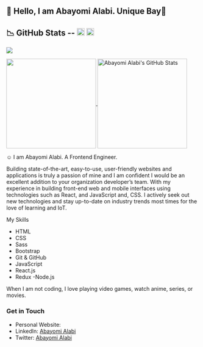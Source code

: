 ## 👋 Hello, I am Abayomi Alabi. Unique Bay🌹

##	&#x1F4C9; GitHub Stats -- [<img src='https://cdn.jsdelivr.net/npm/simple-icons@3.0.1/icons/linkedin.svg' alt='linkedin' height='20'>](https://www.linkedin.com/in/abayomi-alabi-ba667b12a)  [<img src='https://cdn.jsdelivr.net/npm/simple-icons@3.0.1/icons/twitter.svg' alt='twitter' height='20'>](https://twitter.com/unique_Abayomi?s=09)

![](https://visitor-badge.laobi.icu/badge?page_id=UniqueBay)

<a href="https://github.com/UniqueBay/UniqueBay">
  <img height="235px" align="center" src="https://github-readme-stats.vercel.app/api/top-langs/?username=UniqueBay&hide=java&title_color=ffffff&text_color=c9cacc&icon_color=2bbc8a&bg_color=1d1f21" />
</a>
<a href="https://github.com/UniqueBay/UniqueBay">
  <img height="235px" align="center" src="https://github-readme-stats.vercel.app/api?username=UniqueBay&show_icons=true&line_height=27&count_private=true&title_color=ffffff&text_color=c9cacc&icon_color=2bbc8a&bg_color=1d1f21" alt="Abayomi Alabi's GitHub Stats" />
</a> 

&#x263A; I am Abayomi Alabi. A Frontend Engineer.

Building state-of-the-art, easy-to-use,  user-friendly websites and applications is truly a  passion of mine and I am confident I would be an excellent addition to your organization developer’s team. With my experience in building front-end web and mobile interfaces using technologies such as React, and JavaScript and, CSS. I actively seek out new technologies and stay up-to-date on industry trends most times for the love of learning and IoT.


My Skills
- HTML
- CSS
- Sass
- Bootstrap
- Git & GitHub
- JavaScript
- React.js
- Redux
-Node.js

When I am not coding, I love playing video games, watch anime, series, or movies. 

### Get in Touch
* Personal Website: []()
* LinkedIn: [Abayomi Alabi](https://www.linkedin.com/in/abayomi-alabi-ba667b12a)
* Twitter: [Abayomi Alabi](https://twitter.com/unique_Abayomi?s=09)
